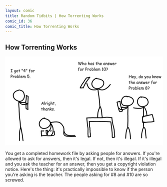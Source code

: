 ```yaml
---
layout: comic
title: Random Tidbits | How Torrenting Works
comic_id: 36
comic_title: How Torrenting Works
---
```


## How Torrenting Works

![](/assets/images/36.png)

You get a completed homework file by asking people for answers. If you're allowed to ask for answers, then it's legal. If not, then it's illegal. If it's illegal and you ask the teacher for an answer, then you get a copyright violation notice. Here's the thing: it's practically impossible to know if the person you're asking is the teacher. The people asking for #8 and #10 are so screwed.
